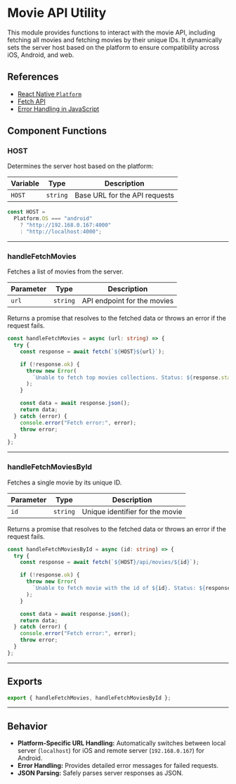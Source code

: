 # Movie API Utility

This module provides functions to interact with the movie API, including fetching all movies and fetching movies by their unique IDs. It dynamically sets the server host based on the platform to ensure compatibility across iOS, Android, and web.

## References

* [React Native `Platform`](https://reactnative.dev/docs/platform)
* [Fetch API](https://developer.mozilla.org/en-US/docs/Web/API/Fetch_API)
* [Error Handling in JavaScript](https://developer.mozilla.org/en-US/docs/Web/JavaScript/Guide/Control_flow_and_error_handling)

## Component Functions

### **HOST**

Determines the server host based on the platform:

| Variable | Type     | Description                   |
| -------- | -------- | ----------------------------- |
| `HOST`   | `string` | Base URL for the API requests |

```typescript
const HOST =
  Platform.OS === "android"
    ? "http://192.168.0.167:4000"
    : "http://localhost:4000";
```

---

### **handleFetchMovies**

Fetches a list of movies from the server.

| Parameter | Type     | Description                 |
| --------- | -------- | --------------------------- |
| `url`     | `string` | API endpoint for the movies |

Returns a promise that resolves to the fetched data or throws an error if the request fails.

```typescript
const handleFetchMovies = async (url: string) => {
  try {
    const response = await fetch(`${HOST}${url}`);

    if (!response.ok) {
      throw new Error(
        `Unable to fetch top movies collections. Status: ${response.status}`
      );
    }

    const data = await response.json();
    return data;
  } catch (error) {
    console.error("Fetch error:", error);
    throw error;
  }
};
```

---

### **handleFetchMoviesById**

Fetches a single movie by its unique ID.

| Parameter | Type     | Description                     |
| --------- | -------- | ------------------------------- |
| `id`      | `string` | Unique identifier for the movie |

Returns a promise that resolves to the fetched data or throws an error if the request fails.

```typescript
const handleFetchMoviesById = async (id: string) => {
  try {
    const response = await fetch(`${HOST}/api/movies/${id}`);

    if (!response.ok) {
      throw new Error(
        `Unable to fetch movie with the id of ${id}. Status: ${response.status}`
      );
    }

    const data = await response.json();
    return data;
  } catch (error) {
    console.error("Fetch error:", error);
    throw error;
  }
};
```

---

## Exports

```typescript
export { handleFetchMovies, handleFetchMoviesById };
```

---

## Behavior

* **Platform-Specific URL Handling:** Automatically switches between local server (`localhost`) for iOS and remote server (`192.168.0.167`) for Android.
* **Error Handling:** Provides detailed error messages for failed requests.
* **JSON Parsing:** Safely parses server responses as JSON.
